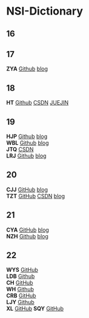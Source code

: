 # NSI-Dictionary

## 16

## 17
**ZYA** [Github](https://github.com/zyazhb) [blog](https://zyazhb.github.io)  
## 18
**HT** [Github](https://github.com/LordHumphrey) [CSDN](https://blog.csdn.net/qq_18347653) [JUEJIN](https://juejin.im/user/3544481221314120)  

## 19
**HJP** [Github](https://github.com/mashiro01) [blog](https://github.com/mashiro01/something)  
**WBL** [Github](https://github.com/Dizzy-K) [blog](http://blog.dizzyk.com)  
**JTQ** [CSDN](https://blog.csdn.net/qq_45467212)  
**LRJ** [Github](https://github.com/Mansionme) [blog](https://github.com/Mansionme)  

## 20

**CJJ** [GitHub](https://github.com/cjjcn) [blog](https://www.0error.net)  
**TZT** [GitHub](https://github.com/Tianket) [CSDN](https://blog.csdn.net/u014773928) [blog](https://tzt.cool) 

## 21

**CYA** [GitHub](https://github.com/sfc9982) [blog](https://googles.plus)  
**NZH** [Github](https://github.com/cykahankxd) [blog](https://cykahankxd.github.io/)  

## 22
**WYS** [GitHub](https://github.com/11123487)  
**LDB** [Github](https://github.com/Akergarrett)  
**CH**  [GitHub](https://github.com/warnningrunner)  
**WH** [Github](https://github.com/QYZY)  
**CRB** [GitHub](https://github.com/chen04-bin)  
**LJY** [Github](https://github.com/Pluto1109)  
**XL** [GitHub](https://github.com/seven0409) 
**SQY** [GitHub](https://github.com/xingkongyongye)
